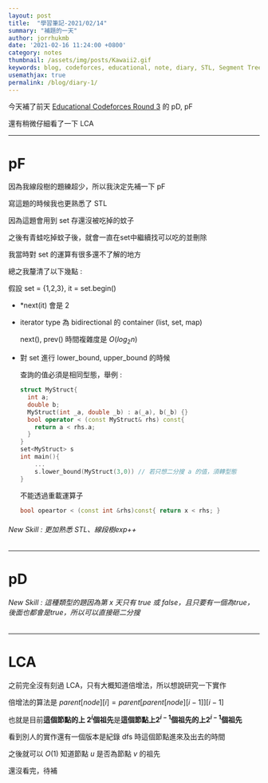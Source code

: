 ```yaml
---
layout: post
title:  "學習筆記-2021/02/14"
summary: "補題的一天"
author: jorrhukmb
date: '2021-02-16 11:24:00 +0800'
category: notes
thumbnail: /assets/img/posts/Kawaii2.gif
keywords: blog, codeforces, educational, note, diary, STL, Segment Tree
usemathjax: true
permalink: /blog/diary-1/
---
```


今天補了前天 [Educational Codeforces Round 3](https://codeforces.com/contest/609) 的 pD, pF

還有稍微仔細看了一下 LCA

---

# pF

因為我線段樹的題練超少，所以我決定先補一下 pF

寫這題的時候我也更熟悉了 STL

因為這題會用到 set 存還沒被吃掉的蚊子

之後有青蛙吃掉蚊子後，就會一直在set中繼續找可以吃的並刪除

我當時對 set 的運算有很多還不了解的地方

總之我釐清了以下幾點 :

假設 set = {1,2,3}, it = set.begin()

- *next(it) 會是 2

- iterator type 為 bidirectional 的 container (list, set, map)

  next(), prev() 時間複雜度是 $O(log_2{n})$

- 對 set 進行 lower_bound, upper_bound 的時候

  查詢的值必須是相同型態，舉例 :

  ```cpp
  struct MyStruct{
    int a;
    double b;
    MyStruct(int _a, double _b) : a(_a), b(_b) {}
    bool operator < (const MyStruct& rhs) const{
      return a < rhs.a;
    }
  }
  set<MyStruct> s
  int main(){
      ...
      s.lower_bound(MyStruct(3,0)) // 若只想二分搜 a 的值，須轉型態
  }
  ```

  不能透過重載運算子

  ```cpp
  bool opeartor < (const int &rhs)const{ return x < rhs; }
  ```

###### New Skill : 更加熟悉 STL、線段樹exp++

---

# pD

###### New Skill : 這種類型的題因為第 $x$ 天只有 true 或 false，且只要有一個為true，後面也都會是true，所以可以直接砸二分搜

---

# LCA

之前完全沒有刻過 LCA，只有大概知道倍增法，所以想說研究一下實作

倍增法的算法是 $parent[node][i] = parent[parent[node][i-1]][i-1]$

也就是目前**這個節點的上 $2^i$個祖先**是**這個節點上$2^{i-1}$個祖先的上$2^{i-1}$個祖先**

看到別人的實作還有一個版本是紀錄 dfs 時這個節點進來及出去的時間

之後就可以 $O(1)$ 知道節點 $u$ 是否為節點 $v$ 的祖先



還沒看完，待補